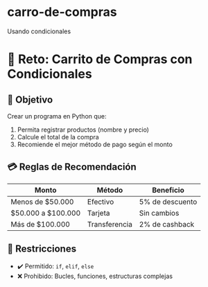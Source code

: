 # carro-de-compras
Usando condicionales
# 🛒 Reto: Carrito de Compras con Condicionales

## 📌 Objetivo

Crear un programa en Python que:

1. Permita registrar productos (nombre y precio)  
2. Calcule el total de la compra  
3. Recomiende el mejor método de pago según el monto  

## 💳 Reglas de Recomendación

| Monto                  | Método       | Beneficio             |
|------------------------|--------------|------------------------|
| Menos de $50.000       | Efectivo     | 5% de descuento        |
| $50.000 a $100.000     | Tarjeta      | Sin cambios            |
| Más de $100.000        | Transferencia| 2% de cashback         |

## 🚫 Restricciones

- ✔️ Permitido: `if`, `elif`, `else`  
- ❌ Prohibido: Bucles, funciones, estructuras complejas  
